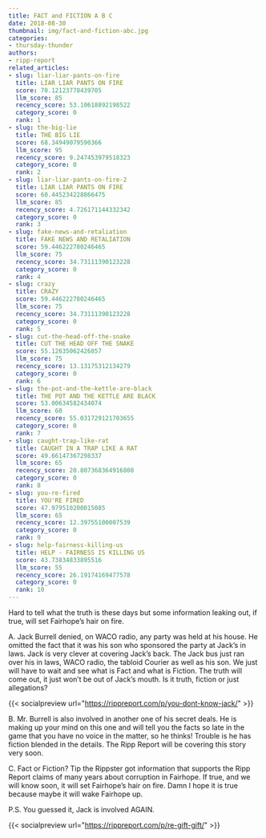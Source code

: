 ```yaml
---
title: FACT and FICTION A B C
date: 2018-08-30
thumbnail: img/fact-and-fiction-abc.jpg
categories:
- thursday-thunder
authors:
- ripp-report
related_articles:
- slug: liar-liar-pants-on-fire
  title: LIAR LIAR PANTS ON FIRE
  score: 70.12123778439705
  llm_score: 85
  recency_score: 53.10618892198522
  category_score: 0
  rank: 1
- slug: the-big-lie
  title: THE BIG LIE
  score: 68.34949079590366
  llm_score: 95
  recency_score: 9.247453979518323
  category_score: 0
  rank: 2
- slug: liar-liar-pants-on-fire-2
  title: LIAR LIAR PANTS ON FIRE
  score: 60.445234228866475
  llm_score: 85
  recency_score: 4.726171144332342
  category_score: 0
  rank: 3
- slug: fake-news-and-retaliation
  title: FAKE NEWS AND RETALIATION
  score: 59.446222780246465
  llm_score: 75
  recency_score: 34.73111390123228
  category_score: 0
  rank: 4
- slug: crazy
  title: CRAZY
  score: 59.446222780246465
  llm_score: 75
  recency_score: 34.73111390123228
  category_score: 0
  rank: 5
- slug: cut-the-head-off-the-snake
  title: CUT THE HEAD OFF THE SNAKE
  score: 55.12635062426857
  llm_score: 75
  recency_score: 13.13175312134279
  category_score: 0
  rank: 6
- slug: the-pot-and-the-kettle-are-black
  title: THE POT AND THE KETTLE ARE BLACK
  score: 53.00634582434074
  llm_score: 60
  recency_score: 55.031729121703655
  category_score: 0
  rank: 7
- slug: caught-trap-like-rat
  title: CAUGHT IN A TRAP LIKE A RAT
  score: 49.66147367298337
  llm_score: 65
  recency_score: 20.807368364916808
  category_score: 0
  rank: 8
- slug: you-re-fired
  title: YOU'RE FIRED
  score: 47.979510200015085
  llm_score: 65
  recency_score: 12.39755100007539
  category_score: 0
  rank: 9
- slug: help-fairness-killing-us
  title: HELP - FAIRNESS IS KILLING US
  score: 43.73834833895516
  llm_score: 55
  recency_score: 26.19174169477578
  category_score: 0
  rank: 10
---
```

Hard to tell what the truth is these days but some information leaking out, if true, will set Fairhope’s hair on fire.

A. Jack Burrell denied, on WACO radio, any party was held at his house. He omitted the fact that it was his son who sponsored the party at Jack’s in laws. Jack is very clever at covering Jack’s back. The Jack bus just ran over his in laws, WACO radio, the tabloid Courier as well as his son. We just will have to wait and see what is Fact and what is Fiction. The truth will come out, it just won’t be out of Jack’s mouth. Is it truth, fiction or just allegations?

{{< socialpreview url="https://rippreport.com/p/you-dont-know-jack/" >}}

B. Mr. Burrell is also involved in another one of his secret deals. He is making up your mind on this one and will tell you the facts so late in the game that you have no voice in the matter, so he thinks! Trouble is he has fiction blended in the details. The Ripp Report will be covering this story very soon.

C. Fact or Fiction? Tip the Rippster got information that supports the Ripp Report claims of many years about corruption in Fairhope. If true, and we will know soon, it will set Fairhope’s hair on fire. Damn I hope it is true because maybe it will wake Fairhope up.

P.S. You guessed it, Jack is involved AGAIN.

{{< socialpreview url="https://rippreport.com/p/re-gift-gift/" >}}
